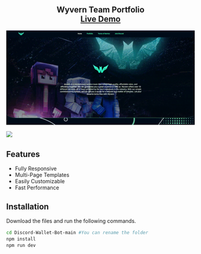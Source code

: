 <h2 align="center">
  Wyvern Team Portfolio<br/>
  <a href="https://wyvernteam.com" target="_blank">Live Demo</a>
</h2>

![](https://raw.githubusercontent.com/GamerRaven/Wyvern-React-Website/main/README/wyvern.gif)

<img src="https://raw.githubusercontent.com/GamerRaven/Wyvern-Team-Portfolio/main/README/tablet-view.png"  width="20%">

## Features
- Fully Responsive 
- Multi-Page Templates
- Easily Customizable
- Fast Performance

## Installation 
Download the files and run the following commands.
```bash
cd Discord-Wallet-Bot-main #You can rename the folder
npm install
npm run dev
```
